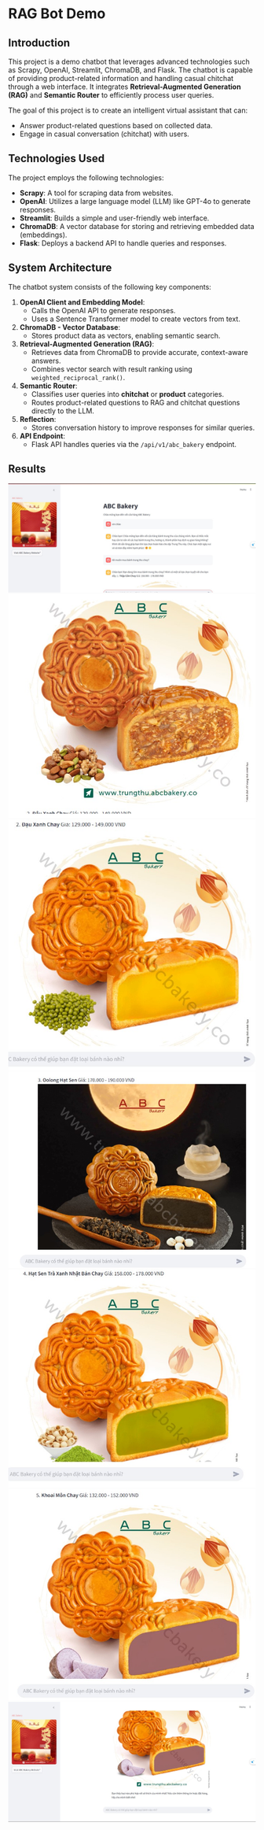 # RAG Bot Demo

## Introduction
This project is a demo chatbot that leverages advanced technologies such as Scrapy, OpenAI, Streamlit, ChromaDB, and Flask. The chatbot is capable of providing product-related information and handling casual chitchat through a web interface. It integrates **Retrieval-Augmented Generation (RAG)** and **Semantic Router** to efficiently process user queries.

The goal of this project is to create an intelligent virtual assistant that can:
- Answer product-related questions based on collected data.
- Engage in casual conversation (chitchat) with users.

## Technologies Used
The project employs the following technologies:
- **Scrapy**: A tool for scraping data from websites.
- **OpenAI**: Utilizes a large language model (LLM) like GPT-4o to generate responses.
- **Streamlit**: Builds a simple and user-friendly web interface.
- **ChromaDB**: A vector database for storing and retrieving embedded data (embeddings).
- **Flask**: Deploys a backend API to handle queries and responses.

## System Architecture
The chatbot system consists of the following key components:
1. **OpenAI Client and Embedding Model**:
   - Calls the OpenAI API to generate responses.
   - Uses a Sentence Transformer model to create vectors from text.
2. **ChromaDB - Vector Database**:
   - Stores product data as vectors, enabling semantic search.
3. **Retrieval-Augmented Generation (RAG)**:
   - Retrieves data from ChromaDB to provide accurate, context-aware answers.
   - Combines vector search with result ranking using `weighted_reciprocal_rank()`.
4. **Semantic Router**:
   - Classifies user queries into **chitchat** or **product** categories.
   - Routes product-related questions to RAG and chitchat questions directly to the LLM.
5. **Reflection**:
   - Stores conversation history to improve responses for similar queries.
6. **API Endpoint**:
   - Flask API handles queries via the `/api/v1/abc_bakery` endpoint.

## Results
![](assets/1.jpg)
![](assets/2.jpg)
![](assets/3.jpg)
![](assets/4.jpg)
![](assets/5.jpg)
![](assets/6.jpg)
![](assets/7.jpg)